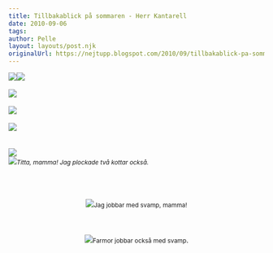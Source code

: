 ```yaml
---
title: Tillbakablick på sommaren - Herr Kantarell
date: 2010-09-06
tags: 	
author: Pelle
layout: layouts/post.njk
originalUrl: https://nejtupp.blogspot.com/2010/09/tillbakablick-pa-sommaren-herr.html
---
```


<img src="../../../../img/Svampplockning-_MG_3440.jpg"><img src="../../../../img/Svampplockning-_MG_3415.jpg"><br><br><img src="../../../../img/Svampplockning-_MG_3420.jpg"><br><br><img src="../../../../img/Svampplockning-_MG_3429.jpg"><br><br><img src="../../../../img/Svampplockning-_MG_3436.jpg"><br><br><br><img src="../../../../img/Svampplockning-_MG_3499.jpg"><br><img src="../../../../img/Kring+Pyrtet-_MG_4150.jpg"><span style="font-size:85%;"><span style="font-style: italic;">Titta, mamma! Jag plockade två kottar också.</span><br></span></div><br><br><br><div style="text-align: center;"><img src="../../../../img/Svampplockning-_MG_3524.jpg"><span style="font-size:85%;">Jag jobbar med svamp, mamma!</span><br></div><br><br><br><div style="text-align: center;"><img src="../../../../img/Svampplockning-_MG_3533.jpg"><span style="font-size:85%;">Farmor jobbar också med svamp</span>.<br></div>
<!-- no comments on this post -->